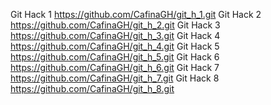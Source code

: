 Git Hack 1 https://github.com/CafinaGH/git_h_1.git
Git Hack 2 https://github.com/CafinaGH/git_h_2.git
Git Hack 3 https://github.com/CafinaGH/git_h_3.git
Git Hack 4 https://github.com/CafinaGH/git_h_4.git
Git Hack 5 https://github.com/CafinaGH/git_h_5.git
Git Hack 6 https://github.com/CafinaGH/git_h_6.git
Git Hack 7 https://github.com/CafinaGH/git_h_7.git
Git Hack 8 https://github.com/CafinaGH/git_h_8.git
